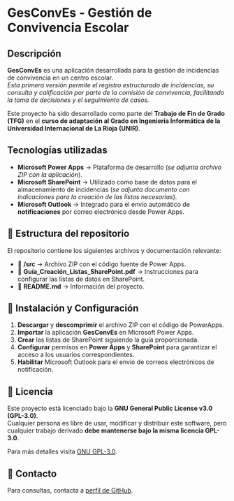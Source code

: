 # GesConvEs - Gestión de Convivencia Escolar

## **Descripción**
**GesConvEs** es una aplicación desarrollada para la gestión de incidencias de convivencia en un centro escolar.  
_Esta primera versión permite el registro estructurado de incidencias, su consulta y calificación por parte de la comisión de convivencia, facilitando la toma de decisiones y el seguimiento de casos._

Este proyecto ha sido desarrollado como parte del **Trabajo de Fin de Grado (TFG)** en el **curso de adaptación al Grado en Ingeniería Informática de la Universidad Internacional de La Rioja (UNIR)**.

## **Tecnologías utilizadas**
- **Microsoft Power Apps** → Plataforma de desarrollo (_se adjunta archivo ZIP con la aplicación_).
- **Microsoft SharePoint** → Utilizado como base de datos para el almacenamiento de incidencias (_se adjunta documento con indicaciones para la creación de las listas necesarias_).
- **Microsoft Outlook** → Integrado para el envío automático de **notificaciones** por correo electrónico desde Power Apps.

## 📂 **Estructura del repositorio**
El repositorio contiene los siguientes archivos y documentación relevante:

- 📂 **/src** → Archivo ZIP con el código fuente de Power Apps.
- 📄 **Guía_Creación_Listas_SharePoint.pdf** → Instrucciones para configurar las listas de datos en SharePoint.
- 📄 **README.md** → Información del proyecto.

## 🔧 **Instalación y Configuración**
1. **Descargar** y **descomprimir** el archivo ZIP con el código de PowerApps.
2. **Importar** la aplicación **GesConvEs** en Microsoft Power Apps.
3. **Crear** las listas de SharePoint siguiendo la guía proporcionada.
4. **Configurar** permisos en **Power Apps** y **SharePoint** para garantizar el acceso a los usuarios correspondientes.
5. **Habilitar** Microsoft Outlook para el envío de correos electrónicos de notificación.

## 📄 Licencia
Este proyecto está licenciado bajo la **GNU General Public License v3.0 (GPL-3.0)**.  
Cualquier persona es libre de usar, modificar y distribuir este software, pero cualquier trabajo derivado **debe mantenerse bajo la misma licencia GPL-3.0**.  

Para más detalles visita [GNU GPL-3.0](https://www.gnu.org/licenses/gpl-3.0.html).

## 📩 **Contacto**
Para consultas, contacta a [perfil de GitHub](https://github.com/OscarLGomez).
